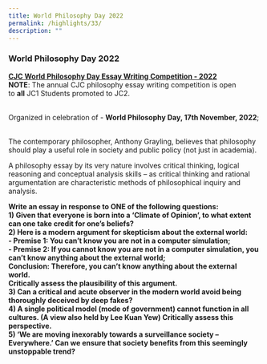 ```yaml
---
title: World Philosophy Day 2022
permalink: /highlights/33/
description: ""
---
```

### **World Philosophy Day 2022**
<b><u>CJC World Philosophy Day Essay Writing Competition - 2022</u></b><br>
**NOTE**: The annual CJC philosophy essay writing competition is open to **all** JC1 Students promoted to JC2.                                                                                    

Organized in celebration of - **World Philosophy Day, 17th November, 2022**;                          

The contemporary philosopher, Anthony Grayling, believes that philosophy should play a useful role in society and public policy (not just in academia).  

A philosophy essay by its very nature involves critical thinking, logical reasoning and conceptual analysis skills – as critical thinking and rational argumentation are characteristic methods of philosophical inquiry and analysis.

**Write an essay in response to ONE of the following questions:**<br>
**1) Given that everyone is born into a ‘Climate of Opinion’, to what extent can one take credit for one’s beliefs?** <br>
**2) Here is a modern argument for skepticism about the external world:**<br>
**- Premise 1: You can’t know you are not in a computer simulation;**<br>
**- Premise 2: If you cannot know you are not in a computer simulation, you can’t know anything about the external world;**<br>
**Conclusion: Therefore, you can’t know anything about the external world.** <br>
**Critically assess the plausibility of this argument.**<br>
**3) Can a critical and acute observer in the modern world avoid being thoroughly deceived by deep fakes?**<br>
**4) A single political model (mode of government) cannot function in all cultures. (A view also held by Lee Kuan Yew) Critically assess this perspective.**<br>
**5) ‘We are moving inexorably towards a surveillance society – Everywhere.’ Can we ensure that society benefits from this seemingly unstoppable trend?**